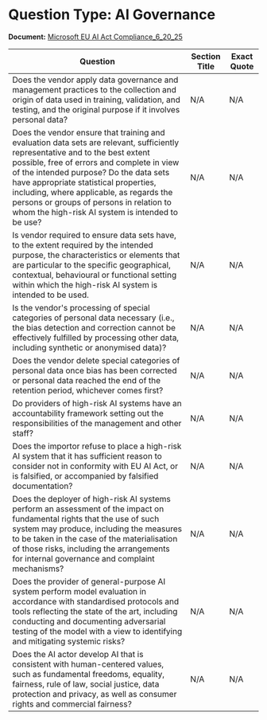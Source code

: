 # Question Type: AI Governance

**Document:** [Microsoft EU AI Act Compliance_6_20_25](../../../../documentation/Microsoft%20Copilot%20%28individual%29/Microsoft%20EU%20AI%20Act%20Compliance_6_20_25.pdf)

| Question | Section Title | Exact Quote |
|----------|----------------|--------------|
| Does the vendor apply data governance and management practices to the collection and origin of data used in training, validation, and testing, and the original purpose if it involves personal data? | N/A | N/A |
| Does the vendor ensure that training and evaluation data sets are relevant, sufficiently representative and to the best extent possible, free of errors and complete in view of the intended purpose? Do the data sets have appropriate statistical properties, including, where applicable, as regards the persons or groups of persons in relation to whom the high-risk AI system is intended to be use? | N/A | N/A |
| Is vendor required to ensure data sets have, to the extent required by the intended purpose, the characteristics or elements that are particular to the specific geographical, contextual, behavioural or functional setting within which the high-risk AI system is intended to be used. | N/A | N/A |
| Is the vendor's processing of special categories of personal data necessary (i.e., the bias detection and correction cannot be effectively fulfilled by processing other data, including synthetic or anonymised data)? | N/A | N/A |
| Does the vendor delete special categories of personal data once bias has been corrected or personal data reached the end of the retention period, whichever comes first? | N/A | N/A |
| Do providers of high-risk AI systems have an accountability framework setting out the responsibilities of the management and other staff? | N/A | N/A |
| Does the importor refuse to place a high-risk AI system that it has sufficient reason to consider not in conformity with EU AI Act, or is falsified, or accompanied by falsified documentation? | N/A | N/A |
| Does the deployer of high-risk AI systems perform an assessment of the impact on fundamental rights that the use of such system may produce, including the measures to be taken in the case of the materialisation of those risks, including the arrangements for internal governance and complaint mechanisms? | N/A | N/A |
| Does the provider of general-purpose AI system perform model evaluation in accordance with standardised protocols and tools reflecting the state of the art, including conducting and documenting adversarial testing of the model with a view to identifying and mitigating systemic risks? | N/A | N/A |
| Does the AI actor develop AI that is consistent with human-centered values, such as fundamental freedoms, equality, fairness, rule of law, social justice, data protection and privacy, as well as consumer rights and commercial fairness? | N/A | N/A |